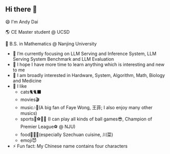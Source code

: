 ## Hi there 👋
😄 I'm Andy Dai

🌎 CE Master student @ UCSD

🙌 B.S. in Mathematics @ Nanjing University

- 🔭 I’m currently focusing on LLM Serving and Inference System, LLM Serving System Benchmark and LLM Evaluation
- 🌱 I hope I have more time to learn anything which is interesting and new to me 
- 🤔 I am broadly interested in Hardware, System, Algorithm, Math, Biology and Medicine
- 🤗 I like
    - cats🐈🐈‍⬛
    - movies🎬
    - music🎶🎸(A big fan of Faye Wong, 王菲; I also enjoy many other musics)
    - sports🏀⚽🎾🏸
    (I can play all kinds of ball games😎, Champion of Premier League⚽ @ NJU)
    - food🍲🥵🔥(especially Szechuan cuisine, 川菜)
    - emoji😈
- ⚡ Fun fact: My Chinese name contains four characters